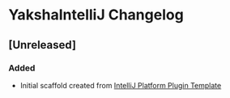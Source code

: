<!-- Keep a Changelog guide -> https://keepachangelog.com -->

# YakshaIntelliJ Changelog

## [Unreleased]
### Added
- Initial scaffold created from [IntelliJ Platform Plugin Template](https://github.com/JetBrains/intellij-platform-plugin-template)
